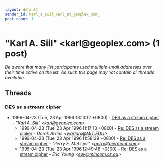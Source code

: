 ```yaml
---
layout: default
sender_id: karl_a_siil_karl_at_geoplex_com_
post_count: 1
---
```


# "Karl A. Siil" <karl<span>@</span>geoplex.com> (1 post)

_Be aware that many list participants used multiple email addresses over their time active on the list. As such this page may not contain all threads available._

## Threads

### DES as a stream cipher
+ 1996-04-23 (Tue, 23 Apr 1996 13:13:12 +0800) - [DES as a stream cipher](/archive/1996/04/5830f639548665b03523e4b75faa24c23dd634b7aed5f69ebff2ea7e09bb8d65) - _"Karl A. Siil" \<karl@geoplex.com\>_
  + 1996-04-23 (Tue, 23 Apr 1996 11:17:13 +0800) - [Re: DES as a stream cipher](/archive/1996/04/d111bd7955dbe86e7bade3283ffe77adddae62092f1ecd0a4a80e5c116dbb042) - _Derek Atkins \<warlord@MIT.EDU\>_
  + 1996-04-23 (Tue, 23 Apr 1996 11:58:39 +0800) - [Re: DES as a stream cipher](/archive/1996/04/c20bb7c5549a137facadf3f9e1fad1c81a9505f8c2883d9a2648847a1861229e) - _"Perry E. Metzger" \<perry@piermont.com\>_
  + 1996-04-23 (Tue, 23 Apr 1996 12:49:48 +0800) - [Re: DES as a stream cipher](/archive/1996/04/be9516a7d966afb03d60a1c694c18a4648d4fbb7b63ea63efbc60d6fb14e8501) - _Eric Young \<eay@mincom.oz.au\>_

